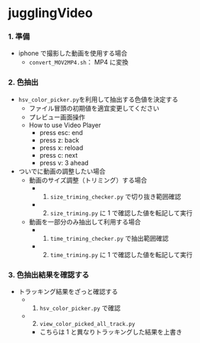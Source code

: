 # jugglingVideo

### 1. 準備
* iphone で撮影した動画を使用する場合
  * `convert_MOV2MP4.sh`： MP4 に変換

### 2. 色抽出
* `hsv_color_picker.py`を利用して抽出する色値を決定する
  * ファイル冒頭の初期値を適宜変更してください
  * プレビュー画面操作
  * How to use Video Player
    * press esc: end
    * press z: back
    * press x: reload
    * press c: next
    * press v: 3 ahead
* ついでに動画の調整したい場合
  * 動画のサイズ調整（トリミング）する場合
    * 1. `size_triming_checker.py` で切り抜き範囲確認
    * 2. `size_triming.py` に 1 で確認した値を転記して実行
  * 動画を一部分のみ抽出して利用する場合
    * 1. `time_triming_checker.py` で抽出範囲確認
    * 2. `time_triming.py` に 1 で確認した値を転記して実行


### 3. 色抽出結果を確認する
* トラッキング結果をざっと確認する
  * 1. `hsv_color_picker.py` で確認
  * 2. `view_color_picked_all_track.py`
    * こちらは 1 と異なりトラッキングした結果を上書き
